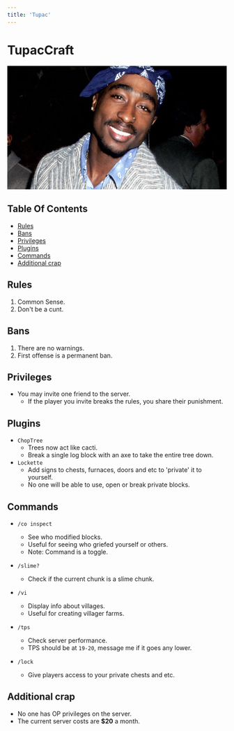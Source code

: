 ```yaml
---
title: 'Tupac'
---
```


# TupacCraft

![Biggie Smalls](/img/biggie.jpg)

## Table Of Contents

<!-- vim-markdown-toc GFM -->
* [Rules](#rules)
* [Bans](#bans)
* [Privileges](#privileges)
* [Plugins](#plugins)
* [Commands](#commands)
* [Additional crap](#additional-crap)

<!-- vim-markdown-toc -->

## Rules

1. Common Sense.
2. Don't be a cunt.

## Bans

1. There are no warnings.
2. First offense is a permanent ban.


## Privileges

- You may invite one friend to the server.
    - If the player you invite breaks the rules, you share their punishment.


## Plugins

- `ChopTree`
    - Trees now act like cacti.
    - Break a single log block with an axe to take the entire tree down.
- `Lockette`
    - Add signs to chests, furnaces, doors and etc to 'private' it to yourself.
    - No one will be able to use, open or break private blocks.

## Commands

- `/co inspect`
    - See who modified blocks.
    - Useful for seeing who griefed yourself or others.
    - Note: Command is a toggle.
- `/slime?`
    - Check if the current chunk is a slime chunk.
- `/vi`
    - Display info about villages.
    - Useful for creating villager farms.
- `/tps`
    - Check server performance.
    - TPS should be at `19-20`, message me if it goes any lower.

- `/lock`
    - Give players access to your private chests and etc.

## Additional crap

- No one has OP privileges on the server.
- The current server costs are **$20** a month.
